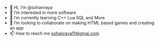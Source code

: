 - 👋 Hi, I’m @sxhanraya
- 👀 I’m interested in more software 
- 🌱 I’m currently learning C++ Lua SQL and More
- 💞️ I’m looking to collaborate on making HTML based games and creating an app
- 📫 How to reach me sohanraya11@gmai.com

<!---
sxhanraya/sxhanraya is a ✨ special ✨ repository because its `README.md` (this file) appears on your GitHub profile.
You can click the Preview link to take a look at your changes.
--->
